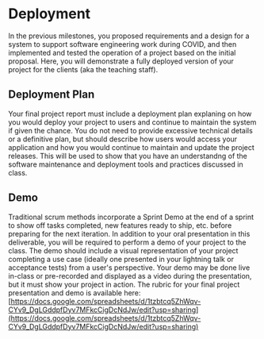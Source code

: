 # Deployment

In the previous milestones, you proposed requirements and a design for a system to support software engineering work during COVID, and then implemented and tested the operation of a project based on the initial proposal. Here, you will demonstrate a fully deployed version of your project for the clients (aka the teaching staff).

## Deployment Plan

Your final project report must include a deployment plan explaning on how you would deploy your project to users and continue to maintain the system if given the chance. You do not need to provide excessive technical details or a definitive plan, but should describe how users would access your application and how you would continue to maintain and update the project releases. This will be used to show that you have an understandng of the software maintenance and deployment tools and practices discussed in class.

## Demo

Traditional scrum methods incorporate a Sprint Demo at the end of a sprint to show off tasks completed, new features ready to ship, etc. before preparing for the next iteration. In addition to your oral presentation in this deliverable, you will be required to perform a demo of your project to the class. The demo should include a visual representation of your project completing a use case (ideally one presented in your lightning talk or acceptance tests) from a user's perspective. Your demo may be done live in-class or pre-recorded and displayed as a video during the presentation, but it must show your project in action. The rubric for your final project presentation and demo is available here: [https://docs.google.com/spreadsheets/d/1tzbtcq5ZhWqv-CYv9_DgLGddpfDyv7MFkcCigDcNdJw/edit?usp=sharing](https://docs.google.com/spreadsheets/d/1tzbtcq5ZhWqv-CYv9_DgLGddpfDyv7MFkcCigDcNdJw/edit?usp=sharing)


